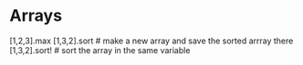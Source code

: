 # Arrays


[1,2,3].max
[1,3,2].sort # make a new array and save the sorted arrray there
[1,3,2].sort! # sort the array in the same variable
